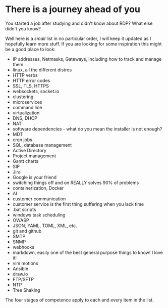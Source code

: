 # There is a journey ahead of you

You started a job after studying and didn't know about RDP? What else didn't you know?

Well here is a _small_ list in no particular order, I will keep it updated as I hopefully learn more stuff.
If you are looking for some inspiration this might be a good place to look:

- IP addresses, Netmasks, Gateways, including how to track and manage them
- linux, all the different distros
- HTTP verbs
- HTTP error codes
- SSL, TLS, HTTPS
- websockets, socket.io
- clustering
- microservices
- command line
- virtualization
- DNS, DHCP
- NAT
- software dependencies - what do you mean the installer is not enough?
- MDT
- cron jobs
- SQL, database management
- Active Directory
- Project management
- Gantt charts
- SIP
- Jira
- Google is your friend
- switching things off and on REALLY solves 90% of problems
- containerization, Docker
- AI
- customer communication
- customer service is the first thing suffering when you lack time
- .bat scripts
- windows task scheduling
- OWASP
- JSON, YAML, TOML, XML, etc.
- git and github
- SMTP
- SNMP
- webhooks
- markdown, easily one of the best general purpose things to know! I love it!
- vim motions
- Ansible
- draw.io
- FTP/SFTP
- NTP
- Tree Shaking

The four stages of competence apply to each and every item in the list.
